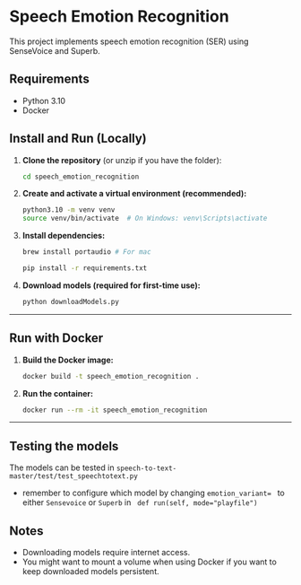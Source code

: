 # Speech Emotion Recognition

This project implements speech emotion recognition (SER) using SenseVoice and Superb.

## Requirements

- Python 3.10
- Docker

## Install and Run (Locally)

1. **Clone the repository** (or unzip if you have the folder):

   ```bash
   cd speech_emotion_recognition
   ```

2. **Create and activate a virtual environment (recommended):**

   ```bash
   python3.10 -m venv venv
   source venv/bin/activate  # On Windows: venv\Scripts\activate
   ```

3. **Install dependencies:**

   ```bash
   brew install portaudio # For mac

   pip install -r requirements.txt
   ```

4. **Download models (required for first-time use):**

   ```bash
   python downloadModels.py
   ```

---

## Run with Docker

1. **Build the Docker image:**

   ```bash
   docker build -t speech_emotion_recognition .
   ```

2. **Run the container:**
   ```bash
   docker run --rm -it speech_emotion_recognition
   ```

---

## Testing the models
   The models can be tested in ```speech-to-text-master/test/test_speechtotext.py```
   - remember to configure which model by changing ```emotion_variant= ``` to either ```Sensevoice``` or ```Superb``` in ``` def run(self, mode="playfile")```
   

## Notes

- Downloading models require internet access.
- You might want to mount a volume when using Docker if you want to keep downloaded models persistent.
